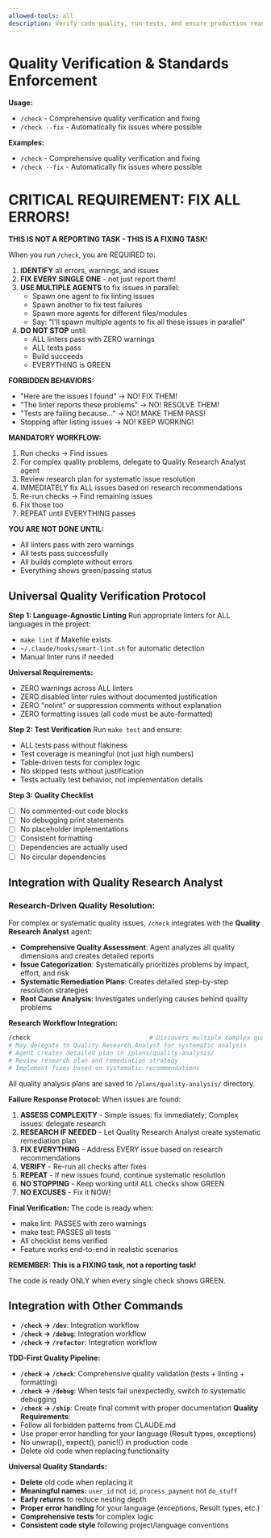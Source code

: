 ```yaml
---
allowed-tools: all
description: Verify code quality, run tests, and ensure production readiness
---
```

# Quality Verification & Standards Enforcement

**Usage:**
- `/check` - Comprehensive quality verification and fixing
- `/check --fix` - Automatically fix issues where possible

**Examples:**
- `/check` - Comprehensive quality verification and fixing
- `/check --fix` - Automatically fix issues where possible


# CRITICAL REQUIREMENT: FIX ALL ERRORS!

**THIS IS NOT A REPORTING TASK - THIS IS A FIXING TASK!**

When you run `/check`, you are REQUIRED to:

1. **IDENTIFY** all errors, warnings, and issues
2. **FIX EVERY SINGLE ONE** - not just report them!
3. **USE MULTIPLE AGENTS** to fix issues in parallel:
   - Spawn one agent to fix linting issues
   - Spawn another to fix test failures
   - Spawn more agents for different files/modules
   - Say: "I'll spawn multiple agents to fix all these issues in parallel"
4. **DO NOT STOP** until:
   - ALL linters pass with ZERO warnings
   - ALL tests pass
   - Build succeeds
   - EVERYTHING is GREEN

**FORBIDDEN BEHAVIORS:**
- "Here are the issues I found" → NO! FIX THEM!
- "The linter reports these problems" → NO! RESOLVE THEM!
- "Tests are failing because..." → NO! MAKE THEM PASS!
- Stopping after listing issues → NO! KEEP WORKING!

**MANDATORY WORKFLOW:**
1. Run checks → Find issues
2. For complex quality problems, delegate to Quality Research Analyst agent
3. Review research plan for systematic issue resolution
4. IMMEDIATELY fix ALL issues based on research recommendations
5. Re-run checks → Find remaining issues
6. Fix those too
7. REPEAT until EVERYTHING passes

**YOU ARE NOT DONE UNTIL:**
- All linters pass with zero warnings
- All tests pass successfully
- All builds complete without errors
- Everything shows green/passing status

## Universal Quality Verification Protocol

**Step 1: Language-Agnostic Linting**
Run appropriate linters for ALL languages in the project:
- `make lint` if Makefile exists
- `~/.claude/hooks/smart-lint.sh` for automatic detection
- Manual linter runs if needed

**Universal Requirements:**
- ZERO warnings across ALL linters
- ZERO disabled linter rules without documented justification
- ZERO "nolint" or suppression comments without explanation
- ZERO formatting issues (all code must be auto-formatted)

**Step 2: Test Verification**
Run `make test` and ensure:
- ALL tests pass without flakiness
- Test coverage is meaningful (not just high numbers)
- Table-driven tests for complex logic
- No skipped tests without justification
- Tests actually test behavior, not implementation details

**Step 3: Quality Checklist**
- [ ] No commented-out code blocks
- [ ] No debugging print statements
- [ ] No placeholder implementations
- [ ] Consistent formatting
- [ ] Dependencies are actually used
- [ ] No circular dependencies

## Integration with Quality Research Analyst

### **Research-Driven Quality Resolution:**
For complex or systematic quality issues, `/check` integrates with the **Quality Research Analyst** agent:

- **Comprehensive Quality Assessment**: Agent analyzes all quality dimensions and creates detailed reports
- **Issue Categorization**: Systematically prioritizes problems by impact, effort, and risk
- **Systematic Remediation Plans**: Creates detailed step-by-step resolution strategies
- **Root Cause Analysis**: Investigates underlying causes behind quality problems

**Research Workflow Integration:**
```bash
/check                                 # Discovers multiple complex quality issues
# May delegate to Quality Research Analyst for systematic analysis
# Agent creates detailed plan in /plans/quality-analysis/
# Review research plan and remediation strategy
# Implement fixes based on systematic recommendations
```

All quality analysis plans are saved to `/plans/quality-analysis/` directory.

**Failure Response Protocol:**
When issues are found:
1. **ASSESS COMPLEXITY** - Simple issues: fix immediately; Complex issues: delegate research
2. **RESEARCH IF NEEDED** - Let Quality Research Analyst create systematic remediation plan
3. **FIX EVERYTHING** - Address EVERY issue based on research recommendations
4. **VERIFY** - Re-run all checks after fixes
5. **REPEAT** - If new issues found, continue systematic resolution
6. **NO STOPPING** - Keep working until ALL checks show GREEN
7. **NO EXCUSES** - Fix it NOW!

**Final Verification:**
The code is ready when:
- make lint: PASSES with zero warnings
- make test: PASSES all tests
- All checklist items verified
- Feature works end-to-end in realistic scenarios

**REMEMBER: This is a FIXING task, not a reporting task!**

The code is ready ONLY when every single check shows GREEN.
## Integration with Other Commands

- **`/check` → `/dev`**: Integration workflow
- **`/check` → `/debug`**: Integration workflow
- **`/check` → `/refactor`**: Integration workflow

**TDD-First Quality Pipeline:**
- **`/check` → `/check`**: Comprehensive quality validation (tests + linting + formatting)
- **`/check` → `/debug`**: When tests fail unexpectedly, switch to systematic debugging  
- **`/check` → `/ship`**: Create final commit with proper documentation
**Quality Requirements**:
- Follow all forbidden patterns from CLAUDE.md
- Use proper error handling for your language (Result types, exceptions)
- No unwrap(), expect(), panic!() in production code
- Delete old code when replacing functionality

**Universal Quality Standards:**
- **Delete** old code when replacing it
- **Meaningful names**: `user_id` not `id`, `process_payment` not `do_stuff`
- **Early returns** to reduce nesting depth
- **Proper error handling** for your language (exceptions, Result types, etc.)
- **Comprehensive tests** for complex logic
- **Consistent code style** following project/language conventions
